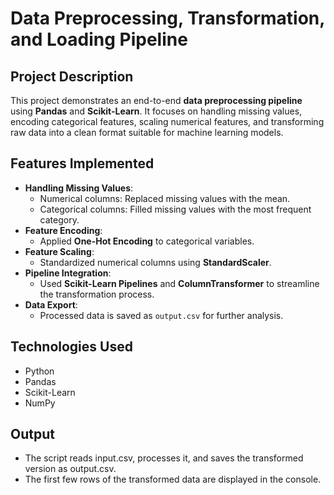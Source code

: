 # Data Preprocessing, Transformation, and Loading Pipeline  

## Project Description  
This project demonstrates an end-to-end **data preprocessing pipeline** using **Pandas** and **Scikit-Learn**. It focuses on handling missing values, encoding categorical features, scaling numerical features, and transforming raw data into a clean format suitable for machine learning models.  

## Features Implemented  
- **Handling Missing Values**:  
  - Numerical columns: Replaced missing values with the mean.  
  - Categorical columns: Filled missing values with the most frequent category.  
- **Feature Encoding**:  
  - Applied **One-Hot Encoding** to categorical variables.  
- **Feature Scaling**:  
  - Standardized numerical columns using **StandardScaler**.  
- **Pipeline Integration**:  
  - Used **Scikit-Learn Pipelines** and **ColumnTransformer** to streamline the transformation process.  
- **Data Export**:  
  - Processed data is saved as `output.csv` for further analysis.  

## Technologies Used  
- Python  
- Pandas  
- Scikit-Learn  
- NumPy  

## Output
- The script reads input.csv, processes it, and saves the transformed version as output.csv.
- The first few rows of the transformed data are displayed in the console.

